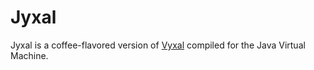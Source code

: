 # Jyxal

Jyxal is a coffee-flavored version of [Vyxal](https://github.com/Vyxal/Vyxal) compiled for the Java Virtual Machine.